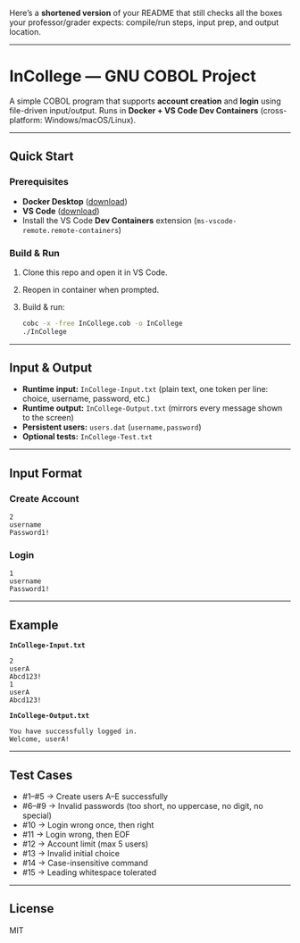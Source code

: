 Here’s a **shortened version** of your README that still checks all the boxes your professor/grader expects: compile/run steps, input prep, and output location.

---

# InCollege — GNU COBOL Project

A simple COBOL program that supports **account creation** and **login** using file-driven input/output.
Runs in **Docker + VS Code Dev Containers** (cross-platform: Windows/macOS/Linux).

---

## Quick Start

### Prerequisites

* **Docker Desktop** ([download](https://www.docker.com/products/docker-desktop))
* **VS Code** ([download](https://code.visualstudio.com/))
* Install the VS Code **Dev Containers** extension (`ms-vscode-remote.remote-containers`)

### Build & Run

1. Clone this repo and open it in VS Code.
2. Reopen in container when prompted.
3. Build & run:

   ```bash
   cobc -x -free InCollege.cob -o InCollege
   ./InCollege
   ```

---

## Input & Output

* **Runtime input:** `InCollege-Input.txt`
  (plain text, one token per line: choice, username, password, etc.)
* **Runtime output:** `InCollege-Output.txt`
  (mirrors every message shown to the screen)
* **Persistent users:** `users.dat` (`username,password`)
* **Optional tests:** `InCollege-Test.txt`

---

## Input Format

### Create Account

```
2
username
Password1!
```

### Login

```
1
username
Password1!
```

---

## Example

**`InCollege-Input.txt`**

```
2
userA
Abcd123!
1
userA
Abcd123!
```

**`InCollege-Output.txt`**

```
You have successfully logged in.
Welcome, userA!
```

---

## Test Cases

* \#1–#5 → Create users A–E successfully
* \#6–#9 → Invalid passwords (too short, no uppercase, no digit, no special)
* \#10 → Login wrong once, then right
* \#11 → Login wrong, then EOF
* \#12 → Account limit (max 5 users)
* \#13 → Invalid initial choice
* \#14 → Case-insensitive command
* \#15 → Leading whitespace tolerated

---

## License

MIT

